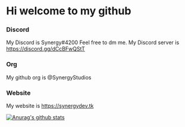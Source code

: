 # Hi welcome to my github
### Discord
My Discord is Synergy#4200 Feel free to dm me.
My Discord server is https://discord.gg/dCcBFwQStT
### Org
My github org is @SynergyStudios
### Website
My website is https://synergydev.tk


[![Anurag's github stats](https://github-readme-stats.vercel.app/api?username=SynergyBest)](https://github.com/anuraghazra/github-readme-stats)
